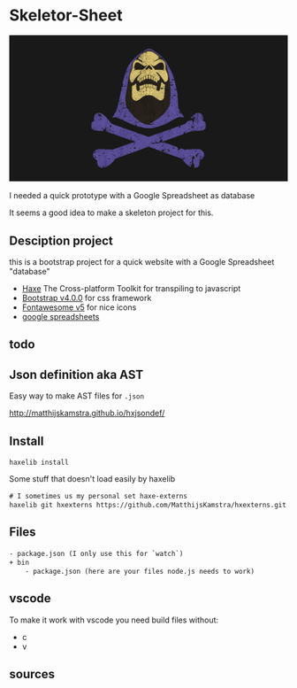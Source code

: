 # Skeletor-Sheet

![](skeletor.jpg)

I needed a quick prototype with a Google Spreadsheet as database

It seems a good idea to make a skeleton project for this.


## Desciption project

this is a bootstrap project for a quick website with a Google Spreadsheet "database"

- [Haxe](http://www.haxe.org) The Cross-platform Toolkit for transpiling to javascript
- [Bootstrap v4.0.0](https://getbootstrap.com/) for css framework
- [Fontawesome v5](https://fontawesome.com) for nice icons
- [google spreadsheets](https://docs.google.com/spreadsheets/u/0/)

## todo


## Json definition aka AST

Easy way to make AST files for `.json`

<http://matthijskamstra.github.io/hxjsondef/>

## Install

```
haxelib install
```

Some stuff that doesn't load easily by haxelib

```
# I sometimes us my personal set haxe-externs
haxelib git hxexterns https://github.com/MatthijsKamstra/hxexterns.git
```


## Files

```
- package.json (I only use this for `watch`)
+ bin
	- package.json (here are your files node.js needs to work)
```



## vscode

To make it work with vscode you need build files without:

- c
- v



## sources




